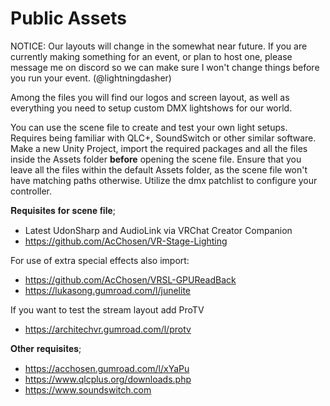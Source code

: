 # Public Assets

NOTICE: Our layouts will change in the somewhat near future. If you are currently making something for an event, or plan to host one, please message me on discord so we can make sure I won't change things before you run your event. (@lightningdasher)

Among the files you will find our logos and screen layout, as well as everything you need to setup
custom DMX lightshows for our world.


You can use the scene file to create and test your own light setups.
Requires being familiar with QLC+, SoundSwitch or other similar software.
Make a new Unity Project, import the required packages and all the files inside the Assets folder **before** opening the scene file.
Ensure that you leave all the files within the default Assets folder, as the scene file won't have matching paths otherwise.
Utilize the dmx patchlist to configure your controller.

𝐑𝐞𝐪𝐮𝐢𝐬𝐢𝐭𝐞𝐬 𝐟𝐨𝐫 𝐬𝐜𝐞𝐧𝐞 𝐟𝐢𝐥𝐞;
- Latest UdonSharp and AudioLink via VRChat Creator Companion
- <https://github.com/AcChosen/VR-Stage-Lighting>

For use of extra special effects also import:
- <https://github.com/AcChosen/VRSL-GPUReadBack>
- <https://lukasong.gumroad.com/l/junelite>

If you want to test the stream layout add ProTV
- <https://architechvr.gumroad.com/l/protv>

𝐎𝐭𝐡𝐞𝐫 𝐫𝐞𝐪𝐮𝐢𝐬𝐢𝐭𝐞𝐬;
- <https://acchosen.gumroad.com/l/xYaPu>
- <https://www.qlcplus.org/downloads.php>
- <https://www.soundswitch.com>
